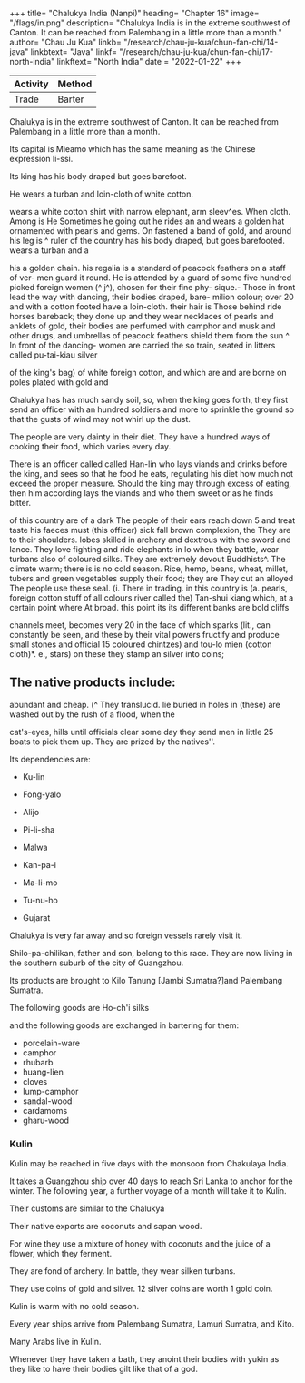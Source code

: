 +++
title= "Chalukya India (Nanpi)"
heading= "Chapter 16"
image= "/flags/in.png"
description= "Chalukya India is in the extreme southwest of Canton. It can be reached from Palembang in a little more than a month."
author= "Chau Ju Kua"
linkb= "/research/chau-ju-kua/chun-fan-chi/14-java"
linkbtext= "Java"
linkf= "/research/chau-ju-kua/chun-fan-chi/17-north-india"
linkftext= "North India"
date = "2022-01-22"
+++


Activity | Method 
--- | ---
Trade | Barter


Chalukya is in the extreme southwest of Canton. It can be reached from Palembang in a little more than a month. 

Its capital is Mieamo which has the same meaning as the Chinese expression li-ssi. 

Its king has his body draped but goes barefoot. 

He wears a turban and loin-cloth of white cotton. 

wears a white cotton shirt with narrow
elephant,
arm
sleev^es.
When
cloth.
Among
is
He
Sometimes he
going out he rides an
and wears a golden hat ornamented with pearls and gems. On
fastened a band of gold, and around his leg
is
^
ruler of the country has his body draped, but goes barefooted.
wears a turban and a


his
a golden chain.
his regalia is a standard of peacock feathers on a staff of ver-
men guard it round. He is attended by a guard of
some five hundred picked foreign women (^ j^), chosen for their fine phy-
sique.- Those in front lead the way with dancing, their bodies draped, bare-
milion colour; over 20
and with a cotton
footed
have a
loin-cloth.
their hair
is
Those behind ride horses bareback; they
done up and they wear necklaces of pearls
and anklets of gold, their bodies are perfumed with camphor and
musk and
other drugs, and umbrellas of peacock feathers shield them from the sun ^
In front of the dancing- women are carried the
so train,
seated in litters
called pu-tai-kiau
silver

of the king's
bag) of white foreign cotton, and which are
and are borne on poles plated with gold and

Chalukya has has much sandy soil, so, when the king goes forth, they first send an officer with an hundred soldiers and more to sprinkle the ground so that the gusts of wind may not whirl up the dust.


The people are very dainty in their diet. They have a hundred ways of cooking their food, which varies every day.

There is an officer called called Han-lin who lays viands and drinks before the king, and sees
so that he food he eats, regulating his diet
how much
not exceed the proper measure. Should the king
may
through excess of eating, then
him according
lays the viands and who
them sweet or
as he finds
bitter.

of this country are of a dark
The people
of their ears reach
down
5
and treat
taste his faeces
must
(this officer)
sick
fall
brown complexion, the
They are
to their shoulders.
lobes
skilled in archery
and
dextrous with the sword and lance. They love fighting and ride elephants in lo
when they
battle,
wear turbans
also
of coloured silks.
They are extremely devout Buddhists^.
The climate
warm; there
is
is
no cold season. Rice, hemp, beans, wheat,
millet, tubers and green vegetables supply their food; they are
They cut an alloyed
The people use these
seal.
(i.
There
in trading.
in this country
is
(a.
pearls, foreign cotton stuff of all colours
river called the) Tan-shui kiang
which, at a certain point where
At
broad.
this point its
its different
banks are bold
cliffs

channels meet, becomes very 20
in the face of
which sparks
(lit.,
can constantly be seen, and these by their vital powers fructify and
produce small stones
and
official 15
coloured chintzes) and tou-lo mien (cotton cloth)*.
e.,
stars)
on these they stamp an
silver into coins;


The native products include:
- 

abundant and cheap.
(^
They
translucid.
lie
buried in holes in (these)
are washed out by the rush of a flood,
when the

cat's-eyes,
hills until
officials
clear
some day they
send
men
in little 25
boats to pick them up. They are prized by the natives''.


Its dependencies are:
- Ku-lin
- Fong-yalo
- Alijo
- Pi-li-sha
- Malwa

- Kan-pa-i 
- Ma-li-mo 
- Tu-nu-ho 
- Gujarat


Chalukya is very far away and so foreign vessels rarely visit it. 

Shilo-pa-chilikan, father and son, belong to this race. They are now living in the southern suburb of the city of Guangzhou.

Its products are brought to Kilo Tanung [Jambi Sumatra?]and Palembang Sumatra. 

The following goods are 
Ho-ch'i silks

and the following goods are exchanged in bartering for them:

- porcelain-ware
- camphor
- rhubarb
- huang-lien
- cloves
- lump-camphor
- sandal-wood
- cardamoms
- gharu-wood


### Kulin 

Kulin may be reached in five days with the
monsoon from Chakulaya India.

It takes a Guangzhou ship over 40 days to reach Sri Lanka to anchor for the winter. The following year, a further voyage of a month will take it to Kulin.

Their customs are similar to the Chalukya 

Their native exports are coconuts and sapan wood. 

For wine they use a mixture of honey with coconuts and the juice of a flower, which they ferment.

They are fond of archery. In battle, they wear silken turbans.

They use coins of gold and silver. 12 silver coins are worth 1 gold coin. 

Kulin is warm with no cold season. 

Every year ships arrive from Palembang Sumatra, Lamuri Sumatra, and Kito. 

Many Arabs live in Kulin. 

Whenever they have taken a bath, they anoint their bodies with yukin as they like to have their bodies gilt like that of a god. 

<!-- Notes.
Or more correctly
1)
does not occur,
it is
«tlie
country of the
believed, prior to
]Sfan-p'i», or
Cbau Ju-kua.
Nairs of Malabar. Tlie name Nan-p'i
In the light of the
list of dependencies of
Nan-p'i given by our author in a subsequent passage of this chapter, the supremacy of the Malabars
extended from Xellore to Cambay, and, as we have learned from a previous passage (supra, p. 72),
25 comprised also the island of Ceylon.
The Si-yang chau-kung
tien-lu,
which
3,3,
eunuch Ch'6ng-Ho, about A. D. 1430, speaking
five castes,
("hb -^)
is
a record of the famous expedition of the
of the inhabitants of Calicut, says that there
30 of the western coast of the Peninsula near Cape Comorin. Phillips,
the first
name
as
Nan-k'un
(^a .^)'
^^^
The characters Tcun and pi differ so slightly
The time here stated as necessary
country
is
were
the Nan-p'i, the Hui-hui or Moslims, the Chi-t'i {^)t JHi) or Chittis, the Ko-ling
or Klings, and the Mu-kua {"^^ ;QX) "i' Mukuva, a name applied to the fishermen
the same as that usually given to
*^
°^ opinion that
that a copyist
it
J.
K. A.
S.
1896, 342, gives
also transcribes the
may have
name
Nair.
easily confounded th^m.
to make the voyage from San-fo-ts'i to the Nan-p'i
make the voyage from the former port to Quilon. In
our author says it takes a ship sailing with the monsoon five days
would appear therefore that Nan-p'i, or the principal port of the
Nan-p'i, was really, as our author says, «in the extreme south-westa of the Peninsula.
2) Mie-a-mo, in Cantonese dialect Mit-a-maf, may be the same as the Ma (or Mo)-Ii-mo
of Chan's list of dependencies of Nan-p'i, and both may transcribe the name Malabar, which
40 country in another passage (Pt. II, Ch. XXVII) he calls Wu-li-pa (in Cantonese Ma-li-pat).
35 a silbsequent passage
to
(infra, p. 89)
reach Quilon from Nan-p'i;
it
means ((controller of sacrifices, priestn. No explanation suggests itself.
the Balhara, says:
3) Edrisi (I, 177 Jaubert's transl.) speaking of the Raja of Malwa
He wears on his head a golden crown .... He rides much on
((He has troops and elephants
horseback, particularly once a week accompanied solely by women, numbering a hundred; they
Li-ssi
—Ijl6
MALiBAK.
iQO
hair
are rioUy attired, wear on their feet aud wrists rings of gold and silver, their
They play at games and at sham fights while the king precedes them
elephants and in this consists the principal force of his army».
tresses.
is
« Cotton-cloth-bag
lit.
called manjil;
it is
Ralph Fitch when
Muncheel.
made
coches
Mm,
Pu-tai
4)
of palanquin
this
form
sub voce
5
Pegu (1583—1591) travelled in Delingeges « which are a kind of
quilted, & caried upon a stang betweene 3 or 4men». Hakluyt,
in
of cords and cloth
Princ. Navigations, V, 486
On the S. W. coast of India
Yule & Burnell, Glossary, 456,
sedan-chair».
a hammock-litter.
done in
is
He owns many
....
(Mac Lehose's
edit),
see also supra, p. 47.
other countries of India, Chau
5) Here, as in speaking of Hu-ch'a-la (Guzerat) and various
uses the word Fo (Buddha) in the sense of can image of a god», not in its literal sense. In 10
speaking of Ta-ts'in (Baghdad) he says the sovereign aworships Buddha, does reverence to
Buddha». In another passage he calls Mohammed a Buddha, and in another Brahma Fo. In
on Ma-i (the Philippines) he calls the stone images of gods «Buddhas». There is
some excuse for his confounding Hindu with Buddhist worship, as he does several times. Ma
Huan in the 15ti> century makes the same blunder, he says the king of Cochin was a devout 15
XL
Chapter
Buddhist.
J.
R. A. S. 1896, 342.
This cotton-cloth
6)
is
probably «the buckram which looks like tissue of spider's web» of
Yule says was the famous muslin ofMasulipatam. Yule, Marco
which Polo speaks, and which
Polo, II, 348. Conf.
7) It
Pt. II, Ch.
infi-a,
may be more
XXIII.
«There is in this 20
were procured in
may be that the river referred to was in
correct to translate the first line of this paragraph:
country a river of brackish waters or what
is
called a tidal-river. Cat's-eyes
Ceylon (supra, p. 73. Cf. infra, Pt. II. Ch. XXXII). It
a dependency of Nan-p'i. Conf Reinaud, Relation, I, 127.
The P'ing-ch6u-k'o-t'an, 2,4, speaking of the customs of the foreigners who frequented
Ceylon
—
Canton says= «The
wearer
as the
is
men wear on
a finger of the hand precious stones «set in gold or
rich or poor. These they call «flnger-rings»
(:^
Kiau-chi place particular value on this habit, one ring being worth as
The
gold.
finest (precious stone) is called «cat's-eye»,
yh ^^ ^^
"Wi)- ^^
^^
^°
brilliant
does not disclose the reason of
this.
is an antidote for the poison of
one is at once cured; so
8) Ku-lin, in
Kambayat
transl.) says that
Amoy
is
reptiles.
Worn
is
)•
hundred pieces
and
alive,
(^S ^K
(close)
^
examination
bezoar stone) 30
in a finger-ring, if one is poisoned
life
of
a jade stone (or «of jade colour»?
and flashing that it seems
is also the mo-so stone
well be considered a
"j
as a
preserver)!
('^^
and
licks
A^ ).
Quilon, see supra, p. 12 and infra, p. 91. n. 17. Hu-ch'a-la,
Guzerat, see infra p. 92. Kan-pa-i, in Cantonese Kom-p'a-yat
of the Arabs. Pa-li-sha
is
probably Bharoch. Edrisi
(I,
175.
is
the city
Jaubert's 35
Bharoch (Baruh
in Cantonese Ma-lo-wa
li-mo, in
may
Cantonese Ko-lam
in Cantonese Hu-ch'a-lat
of Cambay, the
it
it is
There
which
it,
and
^g
much
according 25
tin,
'^^^ people of
is
i. e.
^^yf) was a station for ships coming from China. Ma-lo-hua
Malwa. Fong-ya-lo, in Amoy dialect Bang-ga-lo is probably Mangalore. Ma-
dialect Ma-li-bwat is probably Malabar. See supra, p. 89, n. 2.
Tu-no-ho may be the
Tannah of Arab geographers and of Marco Polo, on the islandofSalsette near Bombay.
A-li-jo may be theRasHailiof Abulfeda, the country of Hili of Rashideddin and Ibn Batuta 40
between Mangalore and Fandarsina (i. e., Pandarani, 10 miles N. of Calicut), the kingdom of Eli
of Polo. Ao (or !N'gao)-lo-lo-ni may be Cannanore or Nellore
the Nilawar of Was saf which
divided Malabar from MAbar, and whichMaHuan in the 15ti» century calls Hon-nn-ir (^S "^7
^). Phillips, J. R. A. S. 1896, 345. See also Yule, Marco Polo, II, 315, 374—376.
Tana
or
—
Two paragraphs
farther on he tells us that Nan-p'i is five days sailing nearer the 45
Sumatra (Lan-wu-li) than Quilon. It may well be that it was not frequently visited
by ships engaged in the China trade, for their principal port of call was Quilon. The name of the
two Nairs living in Ts'flan-ch6u in Chau's time may have been Shi-lo-pa and Chi-li-kan, there is
9)
N.
W.
coast of
1
nothing in the text to indicate
how
these six characters should be read.
Ma
Tuan-lin, op. sup.^
eit., II, 587, after quoting this paragraph adds= «sincB then (the arrival of these two Malabars in 50
China) inany ships (of China?) have visited that country)). On the Malabar coast and its trade in
the middle ages, see Heyd, Hist, du Commerce, II, 146—149.1,1 Q
MALIBAK.
10) Identified
Perak
91
by Gerini, Kesearches, 629, with Kwala Terong, or Trong, probably on tbe
coast.
11) The mention of a sea-trade in rhubarb at this period
du Commerce, II, 667 had suspected its existence. Hirth, J. N.
5
12)
68, 70.
Huang-lien
Pepper
is
subsequent chapter
by the
is
the rhizoma of the Coptis teeta, Wall.
is
very interesting. Heyd, Hist,
C. B.
R. A.
S.
XXII, 108.
Bretschneider, Materia medica,
not mentioned in this chapter as a product of
Malabar, but in a note in a
(Pt. II, Ch. XXVII) this omission is repaired, not by
the author, I think, but
first editor.
13) The phrase in quotation marks is taken from the Ling-wai-tai-ta,
2,18 with the change
10 of «Kuang(-ch6u) ships, to «Ts'uan(-ch6u) shipx. Considering the great importance
of the port
of Quilon in the sea- trade between China and the West, it is
surprising that both Ch6u K'a-fei
and Chau Ju-kua have so very little to say concerning it. On Quilon,
see Yule, Marco Polo,
363—365. Cordier, Voyage d'Odoric, 106 et seqq.
14) Polo (II, 364) mentions the wine of Ku-lin (Coilum) which he says was made from
15 (palm) sugar, and acapital drink it is, and very speedily it makes a man drunk». The Kambojians
had a drink which the Chinese called mi-t'ang tsiu
yg), to prepare which they used
half honey and half water, adding a ferment. See Chon-la-fong-tu-ki as quoted by Pel Hot,
II,
(^
^
,
B. E. F. E. 0.
II,
170, and infra, Pt.
II.
Ch. XXIII.
15) Quotation from Ling-wai-tai-ta, 2,is. In another passage of the same work (see supra,
20 p. 63, n. 1) the courage and impetuosity of the Ku-lin people is referred to as second only to those
of the San-fo-ts'i men.
16)
On
71—72. Ki-t'o may transcribe an original Karta. From its
Palembang and Kampar, it may be looked for in Sumatra. Gerini,
«is Kat-to
Telok Kruit, West Suiliatra?» The name does not
Kien-pi, see supra, pp.
association in this passage with
=
Kesearches, 628 says Ki-t'o
25 occur elsewhere, neither does that of Ki-Io. Pelliot, B. E. F. E. 0. IV, 852, n. 5 suggested
for Ki-t"o Kedah on the Malay Peninsula, but Gerini, J. K. A. S. 1905, 495—496 says there
not a vestige of evidence to show that the name of Kedah existed before the end of the
century. The Ling-wai-tai-ta, 2,i3 says= wEvery year Kien-pi takes elephants and cattle,
and the Arabs (Ta-shi) take horses to trade in this country (of Ku-lin)»; This passage appears
is
15'ii
30
Chau Ju-kua's remarks, he has only added the names of San-fo-ts'i and
presumably because they were adjacent to Kien-pi and in Sumatra. It seems just possible
that Ki-t'o may be the same as the pilgrim I-tsing's Kie-ch'a
{^^ ^), which was on the
extreme N. E. coast of Sumatra, and the last port-of-call (at least in the seventh century, but
to
be the basis for
Ea-t'o,
very probably also in later days) for ships going from San-fo-ts'i
to India.
Chavannes,
Relig.
35 6minents, 105.
17) Quotation
worships Heaven.
from the Ling-wai-tai-ta,
He who
kills
an ox
2,i3,
forfeits his life.
which adds= «The king of the country
Chinese traders with big ships who wish to
go to the country of the Arabs, must tranship at Ku-lin to smaller boats before proceeding
farther.
Although they may get
(to their destination) in
40 be two years before they can get back
(to
The
China)».
one month with a southerly wind,
it
may
text goes on to state that «the people of
Ku-lin are black, they wrap their bodies in white cotton cloth, wear their beards and all their
They wear red leather shoes, so they look when walking as if they had
hair loose and uncovered.
the painted feet of a lo-han
The king wraps
his
body in
cotton-cloth,
when he goes out he is
The inhabitants are
carried in a litter (juan-tou) of cotton cloth, or else he rides on an elephant.
45 devout Buddhista. On
this last
remark, see supra,
p. 90, n. 5.
The remark about the people smearing
their bodies with turmeric occurs twice in the Ling-wai-tai-ta, first in connection with Ku-lin,
and
secondly as a custom of NS,n-ni-hua-lo.
W-Jcin
is
produced by a plant which remains indetermined;
China, and,is most probably a species of Curcuma.
50
Hanbury,
it is
to be borne out by the probable etymology of the word, which
tonese (old sound described by K'ang-hi's authorities as
is
pronounced wat-lcam in Can-
^ Ml ^ =
may
thus represent Persian
»y
a native of the south of
Science Papers, 254. This seems
Jiat
and
harham and Hebrew Dsns TcarMm, Arabic
Mm,
gold),
and
^^Jcurlcnm,I>16
OUZERAT.
92
from -which the hotanical name Curcuma
derived.
is
Hirth,
J. C. B.
E. A.
S.
XXI, 221. This
would appear
need not necessarily involve that Curcuma is
des
Pharmakognosie
Fluckiger,
times.
mediaeval
and
ancient
the
root
in
India
furnished
that
solely
Pflanzenreiches, 368 (3'^ edit.). The Liang-shu, 54,17, says that yii-kin was procured
here covered by the word, though
it
from Ki-pin (Kapisha, or rather Kashmir).

 -->